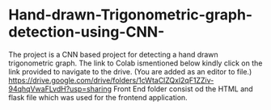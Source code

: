 # Hand-drawn-Trigonometric-graph-detection-using-CNN-
The project is a CNN based project for detecting a hand drawn trigonometric graph.
The link to Colab ismentioned below kindly click on the link provided to navigate to the drive. (You are added as an editor to file.)
https://drive.google.com/drive/folders/1cWtaClZQxl2qF1ZZiv-94qhqVwaFLvdH?usp=sharing
Front End folder consist od the HTML and flask file which was used for the frontend application.
